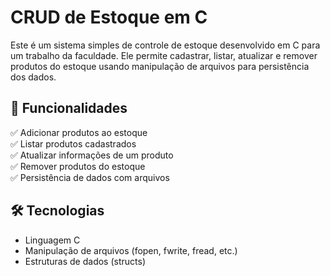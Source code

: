# CRUD de Estoque em C

Este é um sistema simples de controle de estoque desenvolvido em C para um trabalho da faculdade. Ele permite cadastrar, listar, atualizar e remover produtos do estoque usando manipulação de arquivos para persistência dos dados.

## 🚀 Funcionalidades

✅ Adicionar produtos ao estoque  
✅ Listar produtos cadastrados  
✅ Atualizar informações de um produto  
✅ Remover produtos do estoque  
✅ Persistência de dados com arquivos  

## 🛠️ Tecnologias

- Linguagem C  
- Manipulação de arquivos (fopen, fwrite, fread, etc.)  
- Estruturas de dados (structs)  
